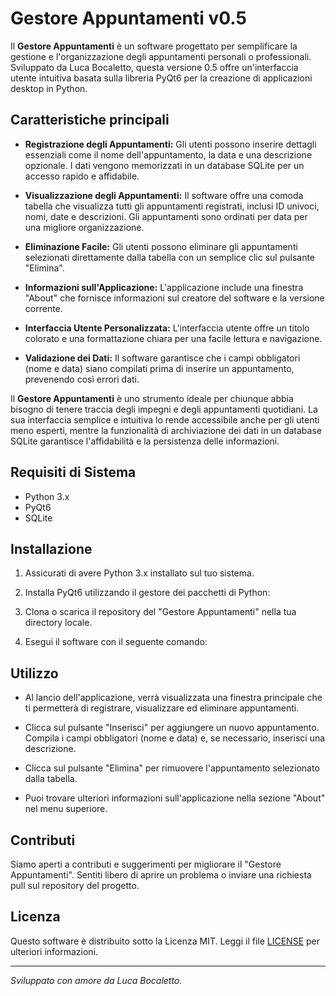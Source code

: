 # Gestore Appuntamenti v0.5

Il **Gestore Appuntamenti** è un software progettato per semplificare la gestione e l'organizzazione degli appuntamenti personali o professionali. Sviluppato da Luca Bocaletto, questa versione 0.5 offre un'interfaccia utente intuitiva basata sulla libreria PyQt6 per la creazione di applicazioni desktop in Python.

## Caratteristiche principali

- **Registrazione degli Appuntamenti:** Gli utenti possono inserire dettagli essenziali come il nome dell'appuntamento, la data e una descrizione opzionale. I dati vengono memorizzati in un database SQLite per un accesso rapido e affidabile.

- **Visualizzazione degli Appuntamenti:** Il software offre una comoda tabella che visualizza tutti gli appuntamenti registrati, inclusi ID univoci, nomi, date e descrizioni. Gli appuntamenti sono ordinati per data per una migliore organizzazione.

- **Eliminazione Facile:** Gli utenti possono eliminare gli appuntamenti selezionati direttamente dalla tabella con un semplice clic sul pulsante "Elimina".

- **Informazioni sull'Applicazione:** L'applicazione include una finestra "About" che fornisce informazioni sul creatore del software e la versione corrente.

- **Interfaccia Utente Personalizzata:** L'interfaccia utente offre un titolo colorato e una formattazione chiara per una facile lettura e navigazione.

- **Validazione dei Dati:** Il software garantisce che i campi obbligatori (nome e data) siano compilati prima di inserire un appuntamento, prevenendo così errori dati.

Il **Gestore Appuntamenti** è uno strumento ideale per chiunque abbia bisogno di tenere traccia degli impegni e degli appuntamenti quotidiani. La sua interfaccia semplice e intuitiva lo rende accessibile anche per gli utenti meno esperti, mentre la funzionalità di archiviazione dei dati in un database SQLite garantisce l'affidabilità e la persistenza delle informazioni.

## Requisiti di Sistema

- Python 3.x
- PyQt6
- SQLite

## Installazione

1. Assicurati di avere Python 3.x installato sul tuo sistema.

2. Installa PyQt6 utilizzando il gestore dei pacchetti di Python:


3. Clona o scarica il repository del "Gestore Appuntamenti" nella tua directory locale.

4. Esegui il software con il seguente comando:


## Utilizzo

- Al lancio dell'applicazione, verrà visualizzata una finestra principale che ti permetterà di registrare, visualizzare ed eliminare appuntamenti.

- Clicca sul pulsante "Inserisci" per aggiungere un nuovo appuntamento. Compila i campi obbligatori (nome e data) e, se necessario, inserisci una descrizione.

- Clicca sul pulsante "Elimina" per rimuovere l'appuntamento selezionato dalla tabella.

- Puoi trovare ulteriori informazioni sull'applicazione nella sezione "About" nel menu superiore.

## Contributi

Siamo aperti a contributi e suggerimenti per migliorare il "Gestore Appuntamenti". Sentiti libero di aprire un problema o inviare una richiesta pull sul repository del progetto.

## Licenza

Questo software è distribuito sotto la Licenza MIT. Leggi il file [LICENSE](LICENSE) per ulteriori informazioni.

---

*Sviluppato con amore da Luca Bocaletto.*
